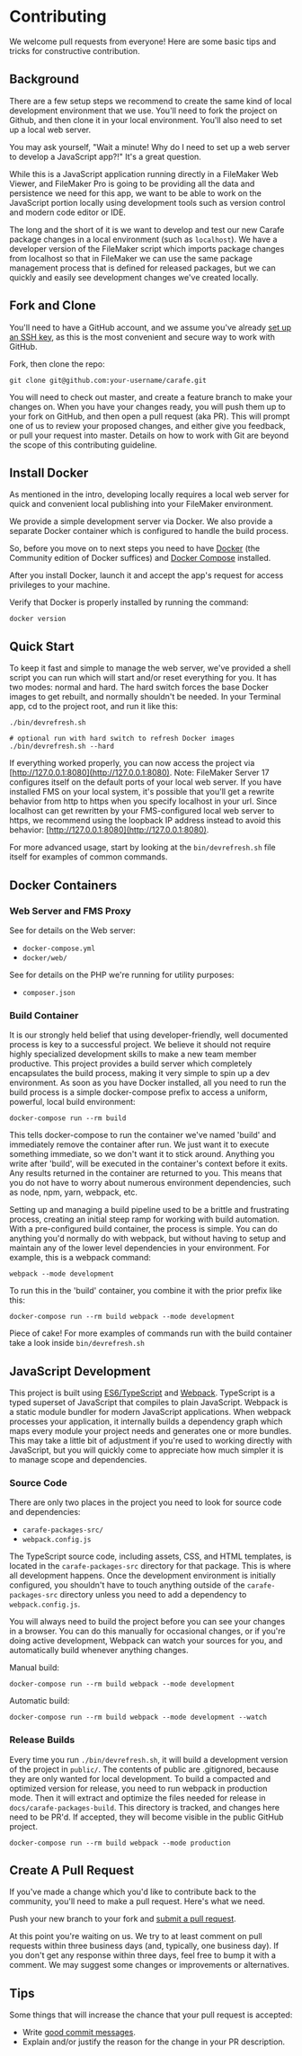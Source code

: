 # Contributing

We welcome pull requests from everyone! Here are some basic tips and tricks for constructive contribution.

## Background

There are a few setup steps we recommend to create the same kind of local development environment that we use. You'll need to fork the project on Github, and then clone it in your local environment. You'll also need to set up a local web server.

You may ask yourself, "Wait a minute! Why do I need to set up a web server to develop a JavaScript app?!" It's a great question.

While this is a JavaScript application running directly in a FileMaker Web Viewer, and FileMaker Pro is going to be providing all the data and persistence we need for this app, we want to be able to work on the JavaScript portion locally using development tools such as version control and modern code editor or IDE.

The long and the short of it is we want to develop and test our new Carafe package changes in a local environment (such as `localhost`). We have a developer version of the FileMaker script which imports package changes from localhost so that in FileMaker we can use the same package management process that is defined for released packages, but we can quickly and easily see development changes we've created locally.

## Fork and Clone

You'll need to have a GitHub account, and we assume you've already [set up an SSH key][ssh], as this is the most convenient and secure way to work with GitHub.

[ssh]: https://help.github.com/articles/connecting-to-github-with-ssh/

Fork, then clone the repo:

```
git clone git@github.com:your-username/carafe.git
```

You will need to check out master, and create a feature branch to make your changes on. When you have your changes ready, you will push them up to your fork on GitHub, and then open a pull request (aka PR). This will prompt one of us to review your proposed changes, and either give you feedback, or pull your request into master. Details on how to work with Git are beyond the scope of this contributing guideline.

## Install Docker

As mentioned in the intro, developing locally requires a local web server for quick and convenient local publishing into your FileMaker environment.

We provide a simple development server via Docker. We also provide a separate Docker container which is configured to handle the build process.

So, before you move on to next steps you need to have [Docker](https://www.docker.com/) (the Community edition of Docker suffices) and
[Docker Compose](https://docs.docker.com/compose/) installed.

After you install Docker, launch it and accept the app's request for access privileges to your machine.

Verify that Docker is properly installed by running the command:

```
docker version
```

## Quick Start

To keep it fast and simple to manage the web server, we've provided a shell script you can run which will start and/or reset everything for you. It has two modes: normal and hard. The hard switch forces the base Docker images to get rebuilt, and normally shouldn't be needed. In your Terminal app, cd to the project root, and run it like this:

```
./bin/devrefresh.sh

# optional run with hard switch to refresh Docker images
./bin/devrefresh.sh --hard
```

If everything worked properly, you can now access the project via [http://127.0.0.1:8080](http://127.0.0.1:8080). Note: FileMaker Server 17 configures itself on the default ports of your local web server. If you have installed FMS on your local system, it's possible that you'll get a rewrite behavior from http to https when you specify localhost in your url. Since localhost can get rewritten by your FMS-configured local web server to https, we recommend using the loopback IP address instead to avoid this behavior: [http://127.0.0.1:8080](http://127.0.0.1:8080).

For more advanced usage, start by looking at the `bin/devrefresh.sh` file itself for examples of common commands.

## Docker Containers

### Web Server and FMS Proxy

See for details on the Web server:

* `docker-compose.yml`
* `docker/web/`

See for details on the PHP we're running for utility purposes:

* `composer.json`

### Build Container

It is our strongly held belief that using developer-friendly, well documented process is key to a successful project. We believe it should not require highly specialized development skills to make a new team member productive. This project provides a build server which completely encapsulates the build process, making it very simple to spin up a dev environment. As soon as you have Docker installed, all you need to run the build process is a simple docker-compose prefix to access a uniform, powerful, local build environment:

```
docker-compose run --rm build
```

This tells docker-compose to run the container we've named 'build' and immediately remove the container after run. We just want it to execute something immediate, so we don't want it to stick around. Anything you write after 'build', will be executed in the container's context before it exits. Any results returned in the container are returned to you. This means that you do not have to worry about numerous environment dependencies, such as node, npm, yarn, webpack, etc.

Setting up and managing a build pipeline used to be a brittle and frustrating process, creating an initial steep ramp for working with build automation. With a pre-configured build container, the process is simple. You can do anything you'd normally do with webpack, but without having to setup and maintain any of the lower level dependencies in your environment. For example, this is a webpack command:

```
webpack --mode development
```

To run this in the 'build' container, you combine it with the prior prefix like this:

```
docker-compose run --rm build webpack --mode development
```

Piece of cake! For more examples of commands run with the build container take a look inside `bin/devrefresh.sh`

## JavaScript Development

This project is built using [ES6/TypeScript][typescript] and [Webpack][webpack]. TypeScript is a typed superset of JavaScript that compiles to plain JavaScript. Webpack is a static module bundler for modern JavaScript applications. When webpack processes your application, it internally builds a dependency graph which maps every module your project needs and generates one or more bundles. This may take a little bit of adjustment if you're used to working directly with JavaScript, but you will quickly come to appreciate how much simpler it is to manage scope and dependencies.

[typescript]: https://www.typescriptlang.org/
[webpack]: https://webpack.js.org/

### Source Code

There are only two places in the project you need to look for source code and dependencies:

* `carafe-packages-src/`
* `webpack.config.js`

The TypeScript source code, including assets, CSS, and HTML templates, is located in the `carafe-packages-src` directory for that package. This is where all development happens. Once the development environment is initially configured, you shouldn't have to touch anything outside of the `carafe-packages-src` directory unless you need to add a dependency to `webpack.config.js`.

You will always need to build the project before you can see your changes in a browser. You can do this manually for occasional changes, or if you're doing active development, Webpack can watch your sources for you, and automatically build whenever anything changes.

Manual build:
```
docker-compose run --rm build webpack --mode development
```

Automatic build:
```
docker-compose run --rm build webpack --mode development --watch
```

### Release Builds

Every time you run `./bin/devrefresh.sh`, it will build a development version of the project in `public/`. The contents of public are .gitignored, because they are only wanted for local development. To build a compacted and optimized version for release, you need to run webpack in production mode. Then it will extract and optimize the files needed for release in `docs/carafe-packages-build`. This directory is tracked, and changes here need to be PR'd. If accepted, they will become visible in the public GitHub project.

```
docker-compose run --rm build webpack --mode production
```

## Create A Pull Request

If you've made a change which you'd like to contribute back to the community, you'll need to make a pull request. Here's what we need.

Push your new branch to your fork and [submit a pull request][pr].

[pr]: https://github.com/soliantconsulting/carafe/compare/

At this point you're waiting on us. We try to at least comment on pull requests within three business days (and, typically, one business day). If you don't get any response within three days, feel free to bump it with a comment. We may suggest some changes or improvements or alternatives.

## Tips

Some things that will increase the chance that your pull request is accepted:

* Write [good commit messages][commit].
* Explain and/or justify the reason for the change in your PR description.

[commit]: https://git-scm.com/book/ch5-2.html#Commit-Guidelines
